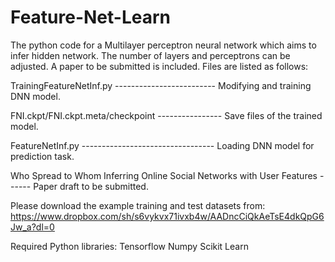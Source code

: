 # Feature-Net-Learn
The python code for a Multilayer perceptron neural network which aims to infer hidden network. The number of layers and perceptrons can be adjusted. A paper to be submitted is included. Files are listed as follows:

TrainingFeatureNetInf.py ------------------------- Modifying and training DNN model.

FNI.ckpt/FNI.ckpt.meta/checkpoint ---------------- Save files of the trained model.

FeatureNetInf.py --------------------------------- Loading DNN model for prediction task.

Who Spread to Whom Inferring Online Social Networks with User Features ------ Paper draft to be submitted.

Please download the example training and test datasets from:
https://www.dropbox.com/sh/s6vykvx71ivxb4w/AADncCiQkAeTsE4dkQpG6Jw_a?dl=0

Required Python libraries:
Tensorflow
Numpy
Scikit Learn

